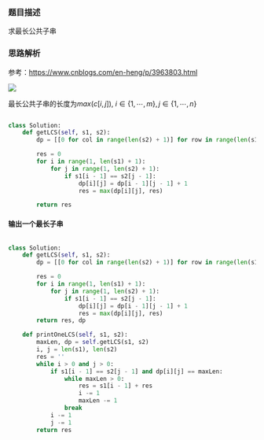### 题目描述

求最长公共子串

### 思路解析

参考：https://www.cnblogs.com/en-heng/p/3963803.html

![](https://github.com/1273545169/Course_notes/blob/master/%E5%9B%BE%E7%89%87/%E6%9C%80%E9%95%BF%E5%AD%90%E4%B8%B2.PNG)

最长公共子串的长度为$max(c[i,j]), \ i\in \lbrace 1,\cdots, m \rbrace, j\in \lbrace 1,\cdots,n \rbrace$

```python

class Solution:
    def getLCS(self, s1, s2):
        dp = [[0 for col in range(len(s2) + 1)] for row in range(len(s1) + 1)]

        res = 0
        for i in range(1, len(s1) + 1):
            for j in range(1, len(s2) + 1):
                if s1[i - 1] == s2[j - 1]:
                    dp[i][j] = dp[i - 1][j - 1] + 1
                    res = max(dp[i][j], res)

        return res


```
#### 输出一个最长子串

```python

class Solution:
    def getLCS(self, s1, s2):
        dp = [[0 for col in range(len(s2) + 1)] for row in range(len(s1) + 1)]

        res = 0
        for i in range(1, len(s1) + 1):
            for j in range(1, len(s2) + 1):
                if s1[i - 1] == s2[j - 1]:
                    dp[i][j] = dp[i - 1][j - 1] + 1
                    res = max(dp[i][j], res)
        return res, dp

    def printOneLCS(self, s1, s2):
        maxLen, dp = self.getLCS(s1, s2)
        i, j = len(s1), len(s2)
        res = ''
        while i > 0 and j > 0:
            if s1[i - 1] == s2[j - 1] and dp[i][j] == maxLen:
                while maxLen > 0:
                    res = s1[i - 1] + res
                    i -= 1
                    maxLen -= 1
                break
            i -= 1
            j -= 1
        return res



```
